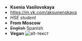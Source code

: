 
- **Ksenia Vasilovskaya**  
- https://m.vk.com/aksunenskaya
- *HSE student*
- **From Moscow**
- ~~English~~ Spanish
- **Vegan**
![alt-текст](https://pp.userapi.com/c840539/v840539144/33162/vmDVI80qWrI.jpg)
